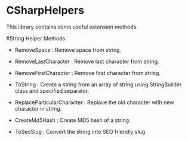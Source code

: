# CSharpHelpers
This library contains some useful extension methods.

#String Helper Methods
* RemoveSpace : Remove space from string.

* RemoveLastCharacter : Remove last character from string.

* RemoveFirstCharacter : Remove first character from string.

* ToString : Create a string from an array of string using StringBuilder class and specified separator.

* ReplaceParticularCharacter : Replace the old character with new character in string.

* CreateMd5Hash : Create MD5 hash of a string.

* ToSeoSlug : Convert the string into SEO friendly slug
